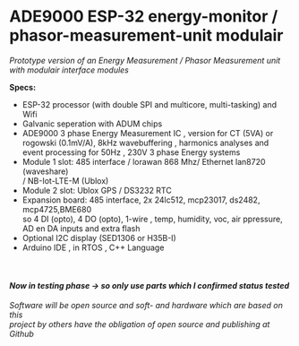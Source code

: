 # **ADE9000 ESP-32 energy-monitor / phasor-measurement-unit modulair**<br/>

*Prototype version of an Energy Measurement / Phasor Measurement unit with modulair interface modules*<br/>

**Specs:**<br/>
* ESP-32 processor (with double SPI and multicore, multi-tasking) and Wifi<br/> 
* Galvanic seperation with ADUM chips <br/>
* ADE9000 3 phase Energy Measurement IC , version for CT (5VA) or <br/>
        rogowski (0.1mV/A), 8kHz wavebuffering , harmonics analyses and <br/>
        event processing for 50Hz , 230V 3 phase Energy systems <br/>
* Module 1 slot: 485 interface / lorawan 868 Mhz/ Ethernet lan8720 (waveshare)<br/>
        / NB-Iot-LTE-M (Ublox)<br/> 
* Module 2 slot: Ublox GPS / DS3232 RTC<br/> 
* Expansion board: 485 interface, 2x 24lc512, mcp23017, ds2482, mcp4725,BME680<br/> 
        so 4 DI (opto), 4 DO (opto), 1-wire , temp, humidity, voc, air ppressure, <br/>
	AD en DA inputs and extra flash <br/>
* Optional I2C display  (SED1306 or H35B-I)<br/>
* Arduino IDE , in RTOS , C++ Language <br/>
<br/>

#### *Now in testing phase -> so only use parts which I confirmed status tested*<br/>

*Software will be open source and soft- and hardware which are based on this*<br/> 
*project by others have the obligation of open source and publishing at Github*<br/>
